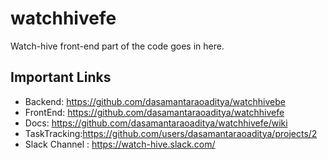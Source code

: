 # watchhivefe
Watch-hive front-end part of the code goes in here.


## Important Links
* Backend: https://github.com/dasamantaraoaditya/watchhivebe
* FrontEnd: https://github.com/dasamantaraoaditya/watchhivefe
* Docs: https://github.com/dasamantaraoaditya/watchhivefe/wiki
* TaskTracking:https://github.com/users/dasamantaraoaditya/projects/2 
* Slack Channel : https://watch-hive.slack.com/

